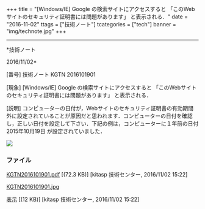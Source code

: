 ﻿+++
title = "[Windows/IE] Google の検索サイトにアクセスすると 「このWebサイトのセキュリティ証明書には問題があります」 と表示される．"
date = "2016-11-02"
ttags = ["技術ノート"]
tcategories = ["tech"]
banner = "img/technote.jpg"
+++

-----------------------------------------------------------------------------------------------------------------------------

*技術ノート

2016/11/02*


[番号]
技術ノート KGTN 2016101901

[現象]
[Windows/IE] Google の検索サイトにアクセスすると
「このWebサイトのセキュリティ証明書には問題があります」 と表示される．

[説明]
コンピューターの日付が，Webサイトのセキュリティ証明書の有効期間外に設定されていることが原因だと思われます．コンピューターの日付を確認し，正しい日付を設定して下さい．下記の例は，コンピューターに１年前の日付
2015年10月19日 が設定されていました．

![](http://techreport.kitasp.net/attachments/download/3168/KGTN2016101901.jpg)


### ファイル

 
 


[KGTN2016101901.pdf](http://techreport.kitasp.net/attachments/download/3167/KGTN2016101901.pdf)
 [(72.3 KB)] [kitasp 技術センター, 2016/11/02
15:22]

[KGTN2016101901.jpg](http://techreport.kitasp.net/attachments/download/3168/KGTN2016101901.jpg)

[表示](http://techreport.kitasp.net/attachments/3168/KGTN2016101901.jpg "表示")
 [(12 KB)] [kitasp 技術センター, 2016/11/02
15:22]


 


 

